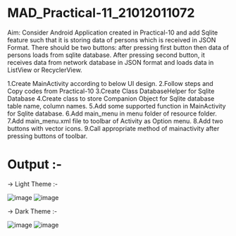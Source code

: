 # MAD_Practical-11_21012011072

Aim:
Consider Android Application created in Practical-10 and add Sqlite feature such that it is storing data of persons which is received in JSON Format. There should be two buttons: after pressing first button then data of persons loads from sqlite database. After pressing second button, it receives data from network database in JSON format and loads data in ListView or RecyclerView.

1.Create MainActivity according to below UI design.
2.Follow steps and Copy codes from Practical-10
3.Create Class DatabaseHelper for Sqlite Database
4.Create class to store Companion Object for Sqlite database table name, column names.
5.Add some supported function in MainActivity for Sqlite database.
6.Add main_menu in menu folder of resource folder.
7.Add main_menu.xml file to toolbar of Activity as Option menu.
8.Add two buttons with vector icons.
9.Call appropriate method of mainactivity after pressing buttons of toolbar.

# Output :-

-> Light Theme :- 

![image](https://github.com/Divy484/MAD_Practical-11_21012011072/assets/98522523/0ff2bd53-6143-4ecd-902d-75e28a8834f2)
![image](https://github.com/Divy484/MAD_Practical-11_21012011072/assets/98522523/06813d02-12ab-4137-9542-47adeacd7ab7)


-> Dark Theme :-

![image](https://github.com/Divy484/MAD_Practical-11_21012011072/assets/98522523/6c59398a-1a55-4c8c-9739-2b8b0cdec862)
![image](https://github.com/Divy484/MAD_Practical-11_21012011072/assets/98522523/6635856e-3460-42d6-b8d3-e1ab00c17776)
